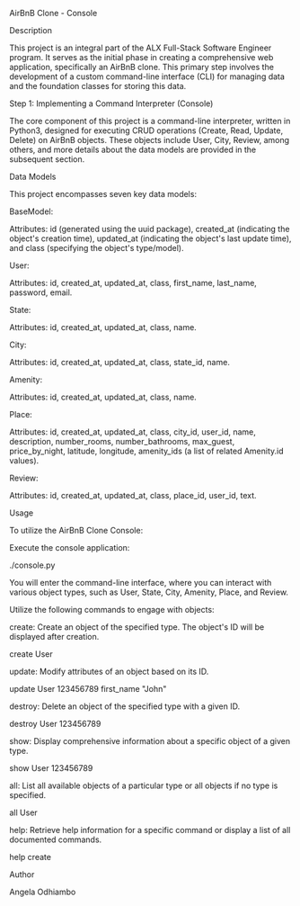 AirBnB Clone - Console

Description

This project is an integral part of the ALX Full-Stack Software Engineer
program. It serves as the initial phase in creating a comprehensive web
application, specifically an AirBnB clone. This primary step involves the
development of a custom command-line interface (CLI) for managing data and the
foundation classes for storing this data.

Step 1: Implementing a Command Interpreter (Console)

The core component of this project is a command-line interpreter, written in
Python3, designed for executing CRUD operations (Create, Read, Update, Delete)
on AirBnB objects. These objects include User, City, Review, among others, and
more details about the data models are provided in the subsequent section.

Data Models

This project encompasses seven key data models:

BaseModel:

Attributes: id (generated using the uuid package), created_at (indicating the
object's creation time), updated_at (indicating the object's last update time),
and class (specifying the object's type/model).

User:

Attributes: id, created_at, updated_at, class, first_name, last_name, password,
email.

State:

Attributes: id, created_at, updated_at, class, name.

City:

Attributes: id, created_at, updated_at, class, state_id, name.

Amenity:

Attributes: id, created_at, updated_at, class, name.

Place:

Attributes: id, created_at, updated_at, class, city_id, user_id, name,
description, number_rooms, number_bathrooms, max_guest, price_by_night,
latitude, longitude, amenity_ids (a list of related Amenity.id values).

Review:

Attributes: id, created_at, updated_at, class, place_id, user_id, text.

Usage

To utilize the AirBnB Clone Console:

Execute the console application:

./console.py


You will enter the command-line interface, where you can interact with various
object types, such as User, State, City, Amenity, Place, and Review.

Utilize the following commands to engage with objects:

create: Create an object of the specified type. The object's ID will be
displayed after creation.

create User


update: Modify attributes of an object based on its ID.

update User 123456789 first_name "John"


destroy: Delete an object of the specified type with a given ID.

destroy User 123456789


show: Display comprehensive information about a specific object of a given type.

show User 123456789


all: List all available objects of a particular type or all objects if no
type is specified.

all User


help: Retrieve help information for a specific command or display a list of
all documented commands.

help create


Author

Angela Odhiambo

